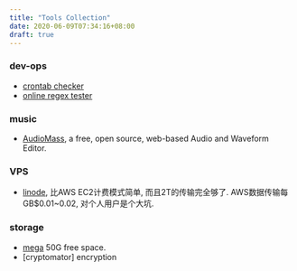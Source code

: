 ```yaml
---
title: "Tools Collection"
date: 2020-06-09T07:34:16+08:00
draft: true
---
```



### dev-ops
* [crontab checker](https://crontab.guru/#5_4_*_*_*)
* [online regex tester](https://regex101.com/)

### music

* [AudioMass](https://audiomass.co/), a free, open source, web-based Audio and Waveform Editor.


### VPS
* [linode](https://www.linode.com/?r=6ecf77639286e9a1ced5820509f0ba488bdbdaef), 比AWS EC2计费模式简单, 而且2T的传输完全够了. AWS数据传输每GB$0.01~0.02, 对个人用户是个大坑.

### storage
* [mega](https://mega.nz/) 50G free space.
* [cryptomator] encryption